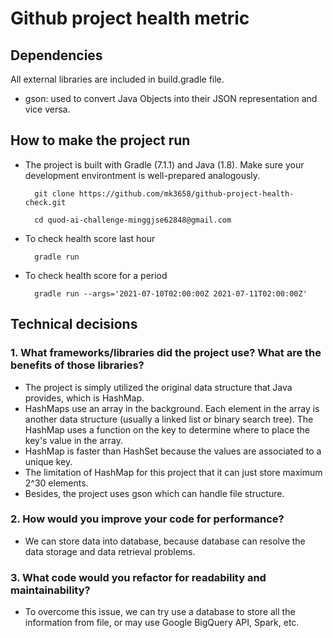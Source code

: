 # Github project health metric
## Dependencies

All external libraries are included in build.gradle file.
- gson: used to convert Java Objects into their JSON representation and vice versa.

## How to make the project run
- The project is built with Gradle (7.1.1) and Java (1.8). Make sure your development environtment is well-prepared analogously.
    
        git clone https://github.com/mk3658/github-project-health-check.git
        
        cd quod-ai-challenge-minggjse62848@gmail.com
        
- To check health score last hour
        
        gradle run
        
- To check health score for a period
        
        gradle run --args='2021-07-10T02:00:00Z 2021-07-11T02:00:00Z'

## Technical decisions
### 1. What frameworks/libraries did the project use? What are the benefits of those libraries?
- The project is simply utilized the original data structure that Java provides, which is HashMap.
- HashMaps use an array in the background. Each element in the array is another data structure (usually a linked list or binary search tree). The HashMap uses a function on the key to determine where to place the key's value in the array.
- HashMap is faster than HashSet because the values are associated to a unique key.
- The limitation of HashMap for this project that it can just store maximum 2^30 elements.
- Besides, the project uses gson which can handle file structure.

### 2. How would you improve your code for performance?
- We can store data into database, because database can resolve the data storage and data retrieval problems.

### 3. What code would you refactor for readability and maintainability?
- To overcome this issue, we can try use a database to store all the information from file, or may use Google BigQuery API, Spark, etc.

